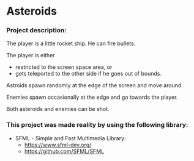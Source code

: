# Asteroids

### Project description:
The player is a little rocket ship. He can fire bullets.

The player is either
* restricted to the screen space area, or
* gets teleported to the other side if he goes out of bounds.

Astroids spawn randomly at the edge of the screen and move around.

Enemies spawn occasionally at the edge and go towards the player.

Both asteroids and enemies can be shot.

### This project was made reality by using the following library:
* SFML - Simple and Fast Multimedia Library:
  * https://www.sfml-dev.org/
  * https://github.com/SFML/SFML

